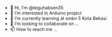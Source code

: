 - 👋 Hi, I’m @teguhabsen35
- 👀 I’m interested in Arduino project
- 🌱 I’m currently learning at smkn 5 Kota Bekasi
- 💞️ I’m looking to collaborate on ...
- 📫 How to reach me ...

<!---
teguhabsen35/teguhabsen35 is a ✨ special ✨ repository because its `README.md` (this file) appears on your GitHub profile.
You can click the Preview link to take a look at your changes.
--->
